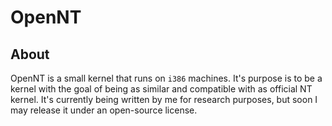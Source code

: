 # OpenNT
## About
OpenNT is a small kernel that runs on `i386` machines. It's purpose is to be a kernel with the goal of being as similar and compatible with as official NT kernel. It's currently being written by me for research purposes, but soon I may release it under an open-source license.